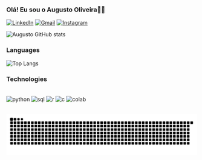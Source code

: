 ### Olá! Eu sou o Augusto Oliveira✋🏻

[![LinkedIn](https://img.shields.io/badge/LinkedIn-0077B5?style=for-the-badge&logo=linkedin&logoColor=white)](https://www.linkedin.com/in/augusto-os/)
[![Gmail](https://img.shields.io/badge/Gmail-D14836?style=for-the-badge&logo=gmail&logoColor=white)](augusto010oliveira@gmail.com)
[![Instagram](https://img.shields.io/badge/Instagram-E4405F?style=for-the-badge&logo=instagram&logoColor=white)](https://www.instagram.com/augusto__olv)

![Augusto GitHub stats](https://github-readme-stats.vercel.app/api?username=gut0oliveira&show_icons=true&theme=transparent)

### Languages
![Top Langs](https://github-readme-stats.vercel.app/api/top-langs/?username=gut0oliveira&layout=compact)

### Technologies
<div style="display: inline_block"><br/>
    <img align="center" alt="python" src="https://img.shields.io/badge/Python-3776AB?style=for-the-badge&logo=python&logoColor=white"/>
    <img align="center" alt="sql" src="https://img.shields.io/badge/MySQL-005C84?style=for-the-badge&logo=mysql&logoColor=white"/>
    <img align="center" alt="r" src="https://img.shields.io/badge/R-276DC3?style=for-the-badge&logo=r&logoColor=white"/>
    <img align="center" alt="c" src="https://img.shields.io/badge/C-00599C?style=for-the-badge&logo=c&logoColor=white"/>
    <img align="center" alt="colab" src="https://img.shields.io/badge/Colab-F9AB00?style=for-the-badge&logo=googlecolab&color=525252"/>
</div><br/>

![Snake animation](https://github.com/gut0oliveira/gut0oliveira/blob/output/github-contribution-grid-snake.svg)

